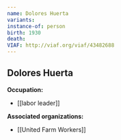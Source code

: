 ```yaml
---
name: Dolores Huerta
variants: 
instance-of: person
birth: 1930
death: 
VIAF: http://viaf.org/viaf/43482688
---
```

## Dolores Huerta

**Occupation:** 
- [[labor leader]]

**Associated organizations:** 
- [[United Farm Workers]]